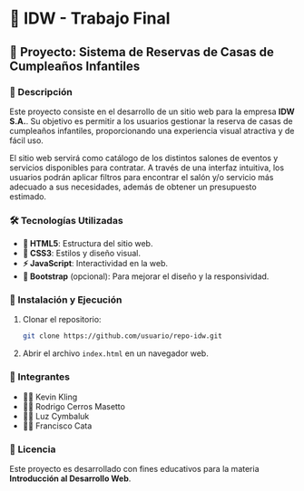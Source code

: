 # 🎂 IDW - Trabajo Final

## 📌 Proyecto: Sistema de Reservas de Casas de Cumpleaños Infantiles

### 📝 Descripción
Este proyecto consiste en el desarrollo de un sitio web para la empresa **IDW S.A.**. Su objetivo es permitir a los usuarios gestionar la reserva de casas de cumpleaños infantiles, proporcionando una experiencia visual atractiva y de fácil uso.

El sitio web servirá como catálogo de los distintos salones de eventos y servicios disponibles para contratar. A través de una interfaz intuitiva, los usuarios podrán aplicar filtros para encontrar el salón y/o servicio más adecuado a sus necesidades, además de obtener un presupuesto estimado.

### 🛠 Tecnologías Utilizadas
- **📄 HTML5**: Estructura del sitio web.
- **🎨 CSS3**: Estilos y diseño visual.
- **⚡ JavaScript**: Interactividad en la web.
- **📱 Bootstrap** (opcional): Para mejorar el diseño y la responsividad.

### 🚀 Instalación y Ejecución
1. Clonar el repositorio:
   ```sh
   git clone https://github.com/usuario/repo-idw.git
   ```
2. Abrir el archivo `index.html` en un navegador web.

### 👥 Integrantes
- 🧑‍💻 Kevin Kling
- 👨‍💻 Rodrigo Cerros Masetto
- 👩‍💻 Luz Cymbaluk
- 👩‍💻 Francisco Cata

### 📜 Licencia
Este proyecto es desarrollado con fines educativos para la materia **Introducción al Desarrollo Web**.
